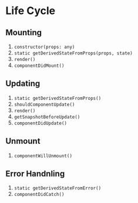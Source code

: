 # Life Cycle

## Mounting

1. `constructor(props: any)`
2. `static getDerivedStateFromProps(props, state)`
3. `render()`
4. `componentDidMount()`

## Updating

1. `static getDerivedStateFromProps()`
2. `shouldComponentUpdate()`
3. `render()`
4. `getSnapshotBeforeUpdate()`
5. `componentDidUpdate()`

## Unmount

1. `componentWillUnmount()`

## Error Handnling

1. `static getDerivedStateFromError()`
2. `componentDidCatch()`
